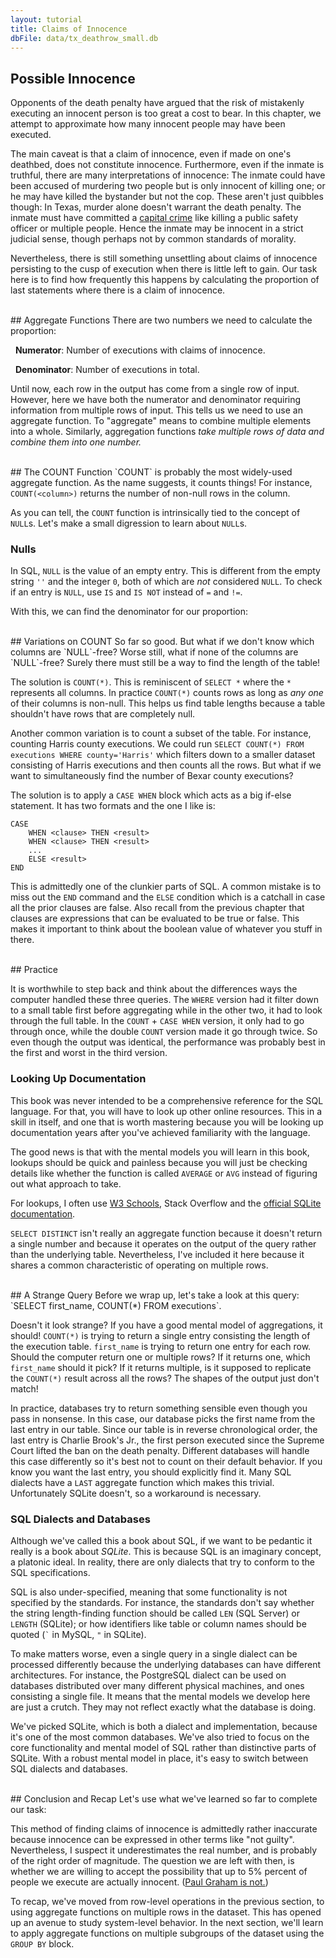 ```yaml
---
layout: tutorial
title: Claims of Innocence
dbFile: data/tx_deathrow_small.db
---
```


<a name="possible_innoncence"></a>
## Possible Innocence
Opponents of the death penalty have argued that the risk of mistakenly executing an innocent person is too great a cost to bear. In this chapter, we attempt to approximate how many innocent people may have been executed.

The main caveat is that a claim of innocence, even if made on one's deathbed, does not constitute innocence. Furthermore, even if the inmate is truthful, there are many interpretations of innocence: The inmate could have been accused of murdering two people but is only innocent of killing one; or he may have killed the bystander but not the cop. These aren't just quibbles though: In Texas, murder alone doesn't warrant the death penalty. The inmate must have committed a [capital crime](https://en.wikipedia.org/wiki/Capital_punishment_in_Texas#Capital_crimes) like killing a public safety officer or multiple people. Hence the inmate may be innocent in a strict judicial sense, though perhaps not by common standards of morality.

Nevertheless, there is still something unsettling about claims of innocence persisting to the cusp of execution when there is little left to gain. Our task here is to find how frequently this happens by calculating the proportion of last statements where there is a claim of innocence.

<br>
<a name="aggregations"></a>
## Aggregate Functions
There are two numbers we need to calculate the proportion:

&nbsp;&nbsp;**Numerator**: Number of executions with claims of innocence.

&nbsp;&nbsp;**Denominator**: Number of executions in total.

Until now, each row in the output has come from a single row of input. However, here we have both the numerator and denominator requiring information from multiple rows of input. This tells us we need to use an aggregate function. To "aggregate" means to combine multiple elements into a whole. Similarly, aggregation functions <i>take multiple rows of data and combine them into one number.</i>


<br>
<a name="count"></a>
## The COUNT Function
`COUNT` is probably the most widely-used aggregate function. As the name suggests, it counts things! For instance, <code class='codeblock'>COUNT(&lt;column&gt;)</code> returns the number of non-null rows in the column.

<sql-exercise
  data-question="Edit the query to find how many inmates provided last statements."
  data-comment="We can use <code>COUNT</code> here because <code>NULL</code>s are used when there are no statements."
  data-default-text="SELECT COUNT(first_name) FROM executions"
  data-solution="SELECT COUNT(last_statement) FROM executions"></sql-exercise>

As you can tell, the `COUNT` function is intrinsically tied to the concept of `NULL`s. Let's make a small digression to learn about `NULL`s.
<a name="nulls"></a>
<div class="sideNote">
  <h3>Nulls</h3>
  <p>In SQL, <code>NULL</code> is the value of an empty entry. This is different from the empty string <code>''</code> and the integer <code>0</code>, both of which  are <i>not</i> considered <code>NULL</code>. To check if an entry is <code>NULL</code>, use <code>IS</code> and <code>IS NOT</code> instead of <code>=</code> and <code>!=</code>.</p>

  <sql-exercise
    data-question="Verify that 0 and the empty string are not considered NULL."
    data-comment="Recall that this is a compound clause. Both of the two <code>IS NOT NULL</code> clauses have to be true for the query to return <code>true</code>."
    data-default-text="SELECT (0 IS NOT NULL) AND ('' IS NOT NULL) "
    ></sql-exercise>
</div>

With this, we can find the denominator for our proportion:
<sql-exercise
data-question="Find the total number of executions in the dataset."
data-comment="The idea here is to pick one of the columns that you're confident has no <code>NULL</code>s and count it."
data-default-text=""
data-solution="SELECT COUNT(ex_number) FROM executions"></sql-exercise>

<br>
<a name="count_var">
## Variations on COUNT
So far so good. But what if we don't know which columns are `NULL`-free? Worse still, what if none of the columns are `NULL`-free? Surely there must still be a way to find the length of the table!

The solution is `COUNT(*)`. This is reminiscent of `SELECT *` where the `*` represents all columns. In practice `COUNT(*)` counts rows as long as *any one* of their columns is non-null. This helps us find table lengths because a table shouldn't have rows that are completely null.

<sql-exercise
data-question="Verify that <code>COUNT(*)</code> gives the same result as before."
data-default-text="SELECT COUNT(*) FROM executions"></sql-exercise>

Another common variation is to count a subset of the table. For instance, counting Harris county executions. We could run `SELECT COUNT(*) FROM executions WHERE county='Harris'` which filters down to a smaller dataset consisting of Harris executions and then counts all the rows. But what if we want to simultaneously find the number of Bexar county executions?

The solution is to apply a `CASE WHEN` block which acts as a big if-else statement. It has two formats and the one I like is:

    CASE
        WHEN <clause> THEN <result>
        WHEN <clause> THEN <result>
        ...
        ELSE <result>
    END

This is admittedly one of the clunkier parts of SQL. A common mistake is to miss out the `END` command and the `ELSE` condition which is a catchall in case all the prior clauses are false. Also recall from the previous chapter that clauses are expressions that can be evaluated to be true or false. This makes it important to think about the boolean value of whatever you stuff in there.

<sql-exercise
data-question="This query counts the number of Harris and Bexar county executions. Replace <code>SUM</code>s with <code>COUNT</code>s and edit the <code>CASE WHEN</code> blocks so the query still works."
data-comment="Switching <code>SUM</code> for <code>COUNT</code> alone isn't enough because <code>COUNT</code> still counts the 0 since 0 is non-null."
data-default-text="SELECT
    SUM(CASE WHEN county='Harris' THEN 1
        ELSE 0 END),
    SUM(CASE WHEN county='Bexar' THEN 1
        ELSE 0 END)
FROM executions"
data-solution="SELECT
    COUNT(CASE WHEN county='Harris' THEN 1
        ELSE NULL END),
    COUNT(CASE WHEN county='Bexar' THEN 1
        ELSE NULL END)
FROM executions"></sql-exercise>

<br>
## Practice

<sql-exercise
  data-question="Find how many inmates were over the age of 50 at execution time."
  data-comment="This illustrates that the <code>WHERE</code> block filters before aggregation occurs."
  data-default-text=""
  data-solution='SELECT COUNT(*) FROM executions WHERE ex_age > 50'></sql-exercise>

<sql-exercise
  data-question="Find the number of inmates who have declined to give a last statement."
  data-comment="For bonus points, try to do it in 3 ways:<br> 1) With a <code>WHERE</code> block,<br> 2) With a <code>COUNT</code> and <code>CASE WHEN</code> block,<br> 3) With two <code>COUNT</code> functions."
  data-default-text=""
  data-solution='SELECT COUNT(*) FROM executions WHERE last_statement IS NULL
SELECT COUNT(CASE WHEN last_statement IS NULL THEN 1 ELSE NULL END) FROM executions
SELECT COUNT(*) - COUNT(last_statement) FROM executions'></sql-exercise>

It is worthwhile to step back and think about the differences ways the computer handled these three queries. The `WHERE` version had it filter down to a small table first before aggregating while in the other two, it had to look through the full table. In the `COUNT` + `CASE WHEN` version, it only had to go through once, while the double `COUNT` version made it go through twice. So even though the output was identical, the performance was probably best in the first and worst in the third version.

<sql-exercise
  data-question="Find the minimum, maximum and average age of inmates at time of execution."
  data-comment="Use the <code>MIN</code>, <code>MAX</code>, and <code>AVG</code> aggregate functions."
  data-default-text="SELECT ex_age FROM executions"
  data-solution='SELECT MIN(ex_age), MAX(ex_age), AVG(ex_age) FROM executions'></sql-exercise>

<a name="documentation"></a>
<div class="sideNote">
  <h3>Looking Up Documentation</h3>
  <p>This book was never intended to be a comprehensive reference for the SQL language. For that, you will have to look up other online resources. This in a skill in itself, and one that is worth mastering because you will be looking up documentation years after you've achieved familiarity with the language.</p>
  <p>The good news is that with the mental models you will learn in this book, lookups should be quick and painless because you will just be checking details like whether the function is called <code>AVERAGE</code> or <code>AVG</code> instead of figuring out what approach to take.</p>
  <p>For lookups, I often use <a href="https://www.w3schools.com/sql/default.asp">W3 Schools</a>, Stack Overflow and the <a href="http://sqlite.org">official SQLite documentation</a>.</p>
</div>

<sql-exercise
  data-question="Find the average length (based on character count) of last statements in the dataset."
  data-comment='This exercise illustrates that you can compose functions. Look up the <a href="http://sqlite.org/lang_corefunc.html">documentation</a> to figure out which function which returns the number of characters in a string.'
  data-default-text=""
  data-solution='SELECT AVG(LENGTH(last_statement)) FROM executions'></sql-exercise>

<sql-exercise
  data-question="List all the counties in the dataset without duplication."
  data-comment="We can get unique entries by using <code>SELECT DISTINCT</code>. See <a href='https://www.w3schools.com/sql/sql_distinct.asp'>documentation.</a>"
  data-default-text=""
  data-solution='SELECT DISTINCT county FROM executions'></sql-exercise>

`SELECT DISTINCT` isn't really an aggregate function because it doesn't return a single number and because it operates on the output of the query rather than the underlying table. Nevertheless, I've included it here because it shares a common characteristic of operating on multiple rows.

<br>
<a name="strange"></a>
## A Strange Query
Before we wrap up, let's take a look at this query:<br> `SELECT first_name, COUNT(*) FROM executions`.

Doesn't it look strange? If you have a good mental model of aggregations, it should! `COUNT(*)` is trying to return a single entry consisting the length of the execution table. `first_name` is trying to return one entry for each row. Should the computer return one or multiple rows? If it returns one, which `first_name` should it pick? If it returns multiple, is it supposed to replicate the `COUNT(*)` result across all the rows? The shapes of the output just don't match!

<sql-exercise
  data-question="Let's try it anyway and see what happens."
  data-default-text="SELECT first_name, COUNT(*) FROM executions"></sql-exercise>

In practice, databases try to return something sensible even though you pass in nonsense. In this case, our database picks the first name from the last entry in our table. Since our table is in reverse chronological order, the last entry is Charlie Brook's Jr., the first person executed since the Supreme Court lifted the ban on the death penalty. Different databases will handle this case differently so it's best not to count on their default behavior. If you know you want the last entry, you should explicitly find it. Many SQL dialects have a `LAST` aggregate function which makes this trivial. Unfortunately SQLite doesn't, so a workaround is necessary.

<a name="dialects"></a>
<div class="sideNote">
  <h3>SQL Dialects and Databases</h3>
  <p>Although we've called this a book about SQL, if we want to be pedantic it really is a book about <i>SQLite</i>. This is because SQL is an imaginary concept, a platonic ideal. In reality, there are only dialects that try to conform to the SQL specifications.</p>
  <p>SQL is also under-specified, meaning that some functionality is not specified by the standards. For instance, the standards don't say whether the string length-finding function should be called <code>LEN</code> (SQL Server) or <code>LENGTH</code> (SQLite); or how identifiers like table or column names should be quoted (<code>`</code> in MySQL, <code>"</code> in SQLite).</p>
  <p>To make matters worse, even a single query in a single dialect can be processed differently because the underlying databases can have different architectures. For instance, the PostgreSQL dialect can be used on databases distributed over many different physical machines, and ones consisting a single file. It means that the mental models we develop here are just a crutch. They may not reflect exactly what the database is doing.</p>
  <p>We've picked SQLite, which is both a dialect and implementation, because it's one of the most common databases. We've also tried to focus on the core functionality and mental model of SQL rather than distinctive parts of SQLite. With a robust mental model in place, it's easy to switch between SQL dialects and databases.
  </p>
</div>

<br>
<a name="recap"></a>
## Conclusion and Recap
Let's use what we've learned so far to complete our task:
<sql-exercise
  data-question="Find the proportion of inmates with claims of innocence in their last statements."
  data-comment="To do decimal division, ensure that one of the numbers is a decimal by multiplying it by 1.0. Use <code>LIKE '%innocent%'</code> to find claims of innocence."
  data-solution="SELECT
1.0 * COUNT(CASE WHEN last_statement LIKE '%innocent%'
    THEN 1 ELSE NULL END) / COUNT(*)
FROM executions"
></sql-exercise>

This method of finding claims of innocence is admittedly rather inaccurate because innocence can be expressed in other terms like "not guilty". Nevertheless, I suspect it underestimates the real number, and is probably of the right order of magnitude. The question we are left with then, is whether we are willing to accept the possibility that up to 5% percent of people we execute are actually innocent. ([Paul Graham is not.](http://paulgraham.com/prop62.html))

To recap, we've moved from row-level operations in the previous section, to using aggregate functions on multiple rows in the dataset. This has opened up an avenue to study system-level behavior. In the next section, we'll learn to apply aggregate functions on multiple subgroups of the dataset using the `GROUP BY` block.
